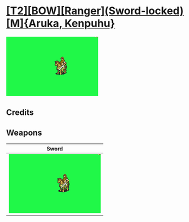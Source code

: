 # [\[T2\]\[BOW\]\[Ranger\]\(Sword-locked\)\[M\]{Aruka, Kenpuhu}](./)

<img src="./1.%20Sword/Sword_000.png" alt="[T2][BOW][Ranger](Sword-locked)[M]{Aruka, Kenpuhu} standing" />

## Credits



## Weapons


|Sword |
|  :---: |
| <img alt="Sword animation" src="./1.%20Sword/Sword.gif" /> |
